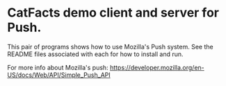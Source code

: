 # CatFacts demo client and server for Push.

This pair of programs shows how to use Mozilla's Push system. See the
README files associated with each for how to install and run.

For more info about Mozilla's push:
https://developer.mozilla.org/en-US/docs/Web/API/Simple_Push_API


